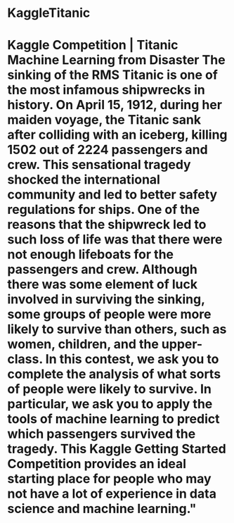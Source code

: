 # KaggleTitanic
# Kaggle Competition | Titanic Machine Learning from Disaster The sinking of the RMS Titanic is one of the most infamous shipwrecks in history. On April 15, 1912, during her maiden voyage, the Titanic sank after colliding with an iceberg, killing 1502 out of 2224 passengers and crew. This sensational tragedy shocked the international community and led to better safety regulations for ships. One of the reasons that the shipwreck led to such loss of life was that there were not enough lifeboats for the passengers and crew. Although there was some element of luck involved in surviving the sinking, some groups of people were more likely to survive than others, such as women, children, and the upper-class. In this contest, we ask you to complete the analysis of what sorts of people were likely to survive. In particular, we ask you to apply the tools of machine learning to predict which passengers survived the tragedy. This Kaggle Getting Started Competition provides an ideal starting place for people who may not have a lot of experience in data science and machine learning."
